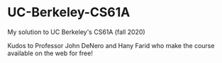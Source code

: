 # UC-Berkeley-CS61A

My solution to UC Berkeley's CS61A (fall 2020)

Kudos to Professor John DeNero and Hany Farid who make the course available on the web for free!

